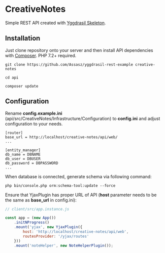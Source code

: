 # CreativeNotes

Simple REST API created with [Yggdrasil Skeleton](https://github.com/Assasz/yggdrasil-skeleton).

## Installation

Just clone repository onto your server and then install API dependencies with [Composer](https://getcomposer.org/).
PHP 7.2+ required.

```
git clone https://github.com/Assasz/yggdrasil-rest-example creative-notes

cd api

composer update
```

## Configuration

Rename **config.example.ini** (api/src/CreativeNotes/Infrastructure/Configuration) to **config.ini** and adjust configuration to your needs.

```
[router]
base_url = http://localhost/creative-notes/api/web/
...

[entity_manager]
db_name = DBNAME
db_user = DBUSER
db_password = DBPASSWORD
...
```

When database is connected, generate schema via following command:

```
php bin/console.php orm:schema-tool:update --force
``` 

Ensure that YjaxPlugin has proper URL of API (**host** parameter needs to be the same as **base_url** in config.ini):

```javascript
// client/src/app.instance.js

const app = (new App())
    .initNProgress()
    .mount('yjax', new YjaxPlugin({
        host: 'http://localhost/creative-notes/api/web',
        routesProvider: '/yjax/routes'
    }))
    .mount('noteHelper', new NoteHelperPlugin());
```